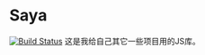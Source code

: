 # Saya
[![Build Status](https://travis-ci.org/MopTym/saya.svg)](https://travis-ci.org/MopTym/saya)
这是我给自己其它一些项目用的JS库。
